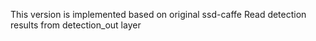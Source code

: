 This version is implemented based on original ssd-caffe
Read detection results from detection_out layer
